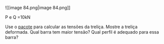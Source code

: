![[image 84.png|image 84.png]]

P e Q =10kN

Use o [pacote](https://github.com/leo27945875/Python_Stable_3D_Truss_Analysis) para calcular as tensões da treliça. Mostre a treliça deformada. Qual barra tem maior tensão? Qual perfil é adequado para essa barra?